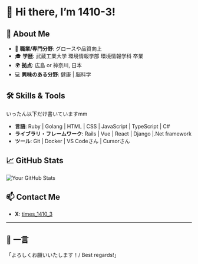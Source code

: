 # 👋 Hi there, I’m 1410-3!

## 🚀 About Me
- 🌟 **職業/専門分野**: グロースや品質向上
- 🎓 **学歴**: 武蔵工業大学 環境情報学部 環境情報学科 卒業
- 🌍 **拠点**: 広島 or 神奈川, 日本
- 💻 **興味のある分野**: 健康 | 脳科学

## 🛠️ Skills & Tools
いったん以下だけ書いていますmm
- **言語**: Ruby | Golang | HTML | CSS | JavaScript | TypeScript | C#
- **ライブラリ・フレームワーク**: Rails | Vue | React | Django |.Net framework 
- **ツール**: Git | Docker | VS Codeさん | Cursorさん

## 📈 GitHub Stats
![Your GitHub Stats](https://github-readme-stats.vercel.app/api?username=1410-3&show_icons=true&theme=radical)

## 📫 Contact Me
- **X**: [times_1410_3](https://x.com/times_1410_3)

---

## 💬 一言
「よろしくお願いいたします！/ Best regards!」
